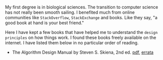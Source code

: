 My first degree is in biological sciences. The transition to computer science has not really been smooth sailing. I benefited much from online communities like `StackOverflow`, `StackExchange` and books. Like they say, "a good book at hand is your best friend."

Here I have kept a few books that have helped me to understand the `design principles` on how things work. I found these books freely available on the internet. I have listed them below in no particular order of reading. 

- The Algorithm Design Manual by Steven S. Skiena, 2nd ed. [pdf](), [errata](http://www.algorist.com/algowiki/index.php/The_Algorithms_Design_Manual_(Second_Edition)) 